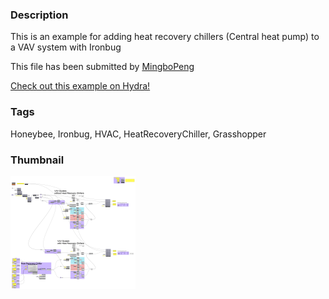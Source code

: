### Description 
This is an example for adding heat recovery chillers (Central heat pump) to a VAV system with Ironbug

This file has been submitted by [MingboPeng](https://github.com/MingboPeng)

[Check out this example on Hydra!](http://hydrashare.github.io/hydra/viewer?owner=MingboPeng&fork=hydra&id=Ironbug_Heat_Recovery_Chillers)
### Tags 
Honeybee, Ironbug, HVAC, HeatRecoveryChiller, Grasshopper
### Thumbnail 
![Screenshot](https://raw.githubusercontent.com/MingboPeng/hydra/master/Ironbug_Heat_Recovery_Chillers/thumbnail.png)

